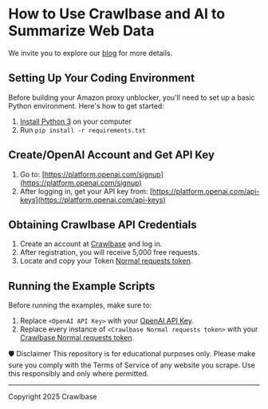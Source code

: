 # How to Use Crawlbase and AI to Summarize Web Data

We invite you to explore our [blog](https://crawlbase.com/blog/how-to-use-crawlbase-and-ai-to-summarize-web-data/?utm_source=github&utm_medium=referral&utm_campaign=scraperhub&ref=gh_scraperhub) for more details.

## Setting Up Your Coding Environment

Before building your Amazon proxy unblocker, you'll need to set up a basic Python environment. Here's how to get started:

1. [Install Python 3](https://kinsta.com/knowledgebase/install-python/#how-to-install-python) on your computer
2. Run `pip install -r requirements.txt`

## Create/OpenAI Account and Get API Key

1. Go to: [https://platform.openai.com/signup](https://platform.openai.com/signup)
2. After logging in, get your API key from: [https://platform.openai.com/api-keys](https://platform.openai.com/api-keys)

## Obtaining Crawlbase API Credentials

1. Create an account at [Crawlbase](https://crawlbase.com/signup) and log in.
2. After registration, you will receive 5,000 free requests.
3. Locate and copy your Token [Normal requests token](https://crawlbase.com/dashboard/account/docs).

## Running the Example Scripts

Before running the examples, make sure to:

1. Replace `<OpenAI API Key>` with your [OpenAI API Key](https://platform.openai.com/api-keys).
2. Replace every instance of `<Crawlbase Normal requests token>` with your [Crawlbase Normal requests token](https://crawlbase.com/dashboard/account/docs).

🛡 Disclaimer
This repository is for educational purposes only. Please make sure you comply with the Terms of Service of any website you scrape. Use this responsibly and only where permitted.

---

Copyright 2025 Crawlbase
